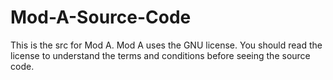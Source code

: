 # Mod-A-Source-Code
This is the src for Mod A. Mod A uses the GNU license. You should read the license to understand the terms and conditions before seeing the source code.
